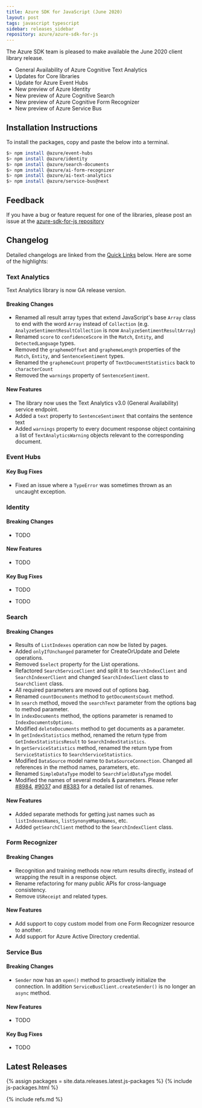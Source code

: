 ```yaml
---
title: Azure SDK for JavaScript (June 2020)
layout: post
tags: javascript typescript
sidebar: releases_sidebar
repository: azure/azure-sdk-for-js
---
```


The Azure SDK team is pleased to make available the June 2020 client library release.

- General Availability of Azure Cognitive Text Analytics
- Updates for Core libraries
- Update for Azure Event Hubs
- New preview of Azure Identity
- New preview of Azure Cognitive Search
- New preview of Azure Cognitive Form Recognizer
- New preview of Azure Service Bus

## Installation Instructions

To install the packages, copy and paste the below into a terminal.

```bash
$> npm install @azure/event-hubs
$> npm install @azure/identity
$> npm install @azure/search-documents
$> npm install @azure/ai-form-recognizer
$> npm install @azure/ai-text-analytics
$> npm install @azure/service-bus@next
```

## Feedback

If you have a bug or feature request for one of the libraries, please post an issue at the [azure-sdk-for-js repository](https://github.com/azure/azure-sdk-for-js/issues)

## Changelog

Detailed changelogs are linked from the [Quick Links](#quick-links) below. Here are some of the highlights:

### Text Analytics

Text Analytics library is now GA release version.

#### Breaking Changes

- Renamed all result array types that extend JavaScript's base `Array` class to end with the word `Array` instead of `Collection` (e.g. `AnalyzeSentimentResultCollection` is now `AnalyzeSentimentResultArray`)
- Renamed `score` to `confidenceScore` in the `Match`, `Entity`, and `DetectedLanguage` types.
- Removed the `graphemeOffset` and `graphemeLength` properties of the `Match`, `Entity`, and `SentenceSentiment` types.
- Renamed the `graphemeCount` property of `TextDocumentStatistics` back to `characterCount`
- Removed the `warnings` property of `SentenceSentiment`.

#### New Features

- The library now uses the Text Analytics v3.0 (General Availability) service endpoint.
- Added a `text` property to `SentenceSentiment` that contains the sentence text
- Added `warnings` property to every document response object containing a list of `TextAnalyticsWarning` objects relevant to the corresponding document.

### Event Hubs

#### Key Bug Fixes

- Fixed an issue where a `TypeError` was sometimes thrown as an uncaught exception.

### Identity

#### Breaking Changes

- TODO

#### New Features

- TODO

#### Key Bug Fixes

- TODO

- TODO

### Search

#### Breaking Changes

- Results of `ListIndexes` operation can now be listed by pages.
- Added `onlyIfUnchanged` parameter for CreateOrUpdate and Delete operations.
- Removed `$select` property for the List operations.
- Refactored `SearchServiceClient` and split it to `SearchIndexClient` and `SearchIndexerClient` and changed `SearchIndexClient` class to `SearchClient` class.
- All required parameters are moved out of options bag.
- Renamed `countDocuments` method to `getDocumentsCount` method.
- In `search` method, moved the `searchText` parameter from the options bag to method parameter. 
- In `indexDocuments` method, the options parameter is renamed to `IndexDocumentsOptions`.
- Modified `deleteDocuments` method to get documents as a parameter.
- In `getIndexStatistics` method, renamed the return type from `GetIndexStatisticsResult` to `SearchIndexStatistics`.
- In `getServiceStatistics` method, renamed the return type from `ServiceStatistics` to `SearchServiceStatistics`.
- Modified `DataSource` model name to `DataSourceConnection`. Changed all references in the method names, parameters, etc.
- Renamed `SimpleDataType` model to `SearchFieldDataType` model.
- Modified the names of several models & parameters. Please refer [#8984](https://github.com/Azure/azure-sdk-for-js/issues/8984), [#9037](https://github.com/Azure/azure-sdk-for-js/issues/9037) and [#8383](https://github.com/Azure/azure-sdk-for-js/issues/8383) for a detailed list of renames.

#### New Features

- Added separate methods for getting just names such as `listIndexesNames`, `listSynonymMapsNames`, etc.
- Added `getSearchClient` method to the `SearchIndexClient` class.

### Form Recognizer

#### Breaking Changes


- Recognition and training methods now return results directly, instead of wrapping the result in a response object.
- Rename refactoring for many public APIs for cross-language consistency.
- Remove `USReceipt` and related types.

#### New Features

- Add support to copy custom model from one Form Recognizer resource to another.
- Add support for Azure Active Directory credential.


### Service Bus

#### Breaking Changes

- `Sender` now has an `open()` method to proactively initialize the connection. In addition `ServiceBusClient.createSender()` is no longer an `async` method.

#### New Features

- TODO

#### Key Bug Fixes


- TODO

## Latest Releases

{% assign packages = site.data.releases.latest.js-packages %}
{% include js-packages.html %}

{% include refs.md %}
